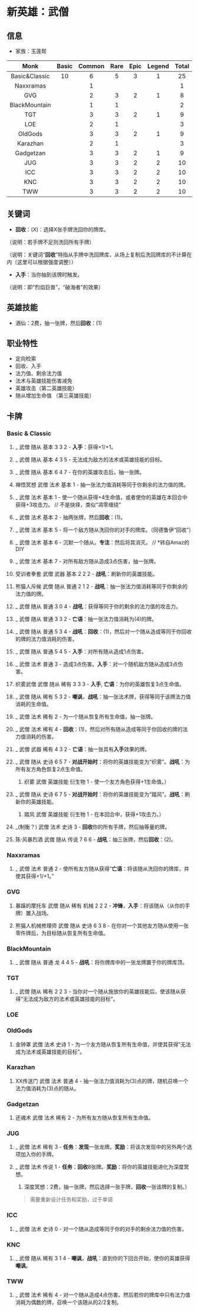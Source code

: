# 新英雄：武僧

## 信息

- 家族：玉莲帮

|Monk           |Basic  |Common |Rare   |Epic   |Legend |Total  |
|:-------------:|:-----:|:-----:|:-----:|:-----:|:-----:|:-----:|
|Basic&Classic  |10     |6      |5      |3      |1      |25     |
|Naxxramas      |       |1      |       |       |       |1      |
|GVG            |       |2      |3      |2      |1      |8      |
|BlackMountain  |       |1      |1      |       |       |2      |
|TGT            |       |3      |3      |2      |1      |9      |
|LOE            |       |2      |1      |       |       |3      |
|OldGods        |       |3      |3      |2      |1      |9      |
|Karazhan       |       |2      |1      |       |       |3      |
|Gadgetzan      |       |3      |3      |2      |1      |9      |
|JUG            |       |3      |3      |2      |2      |10     |
|ICC            |       |3      |3      |2      |2      |10     |
|KNC            |       |3      |3      |2      |2      |10     |
|TWW            |       |3      |3      |2      |2      |10     |

## 关键词

- **回收**：(X)：选择X张手牌洗回你的牌库。

（说明：若手牌不足则洗回所有手牌）

（说明：关键词“**回收**”特指从手牌中洗回牌库，从场上复制后洗回牌库的不计算在内（这里可以根据强度调整））

- **入手**：当你抽到该牌时触发。

（说明：即“烈焰巨兽”，“破海者”的效果）

## 英雄技能

- 酒仙：2费，抽一张牌，然后**回收**：(1)

## 职业特性

- 定向检索
- 回收、入手
- 法力值、剩余法力值
- 法术与英雄技能伤害减免
- 英雄攻击（第二英雄技能）
- 随从增加生命值 （第三英雄技能）

## 卡牌

### Basic & Classic

1. _ 武僧 随从 基本 3 3 2 - **入手**：获得+1/+1。
1. _ 武僧 随从 基本 4 3 5 - 无法成为敌方的法术或英雄技能的目标。
1. _ 武僧 随从 基本 6 4 7 - 在你的英雄攻击后，抽一张牌。
1. 禅悟冥想 武僧 法术 基本 1 - 抽一张法力值消耗等同于你剩余的法力值的牌。
1. _ 武僧 法术 基本 1 - 使一个随从获得+4生命值，或者使你的英雄在本回合中获得+3攻击力。 // 不是抉择，类似“凋零缠绕”
1. _ 武僧 法术 基本 2 - 抽两张牌，然后**回收**：(1)。
1. _ 武僧 法术 基本 5 - 将一个敌方随从洗回你的对手的牌库。（同德鲁伊“回收”）
1. _ 武僧 法术 基本 6 - 沉默一个随从。**专注**：然后将其消灭。 // *转自Amaz的DIY
1. _ 武僧 法术 基本 7 - 对所有敌方随从造成3点伤害，抽一张牌。
1. 受训者拳套 武僧 武器 基本 2 2 2 - **战吼**：刷新你的英雄技能。

1. 熊猫人斥候 武僧 随从 普通 2 1 2 - **战吼**：抽一张法力值消耗等同于你剩余的法力值的牌。
1. _ 武僧 随从 普通 3 0 4 - **战吼**：获得等同于你的剩余的法力值的攻击力。
1. _ 武僧 随从 普通 3 3 2 - **亡语**：抽一张法力值消耗为(4)的牌。
1. _ 武僧 随从 普通 5 3 4 - **战吼**：**回收**：(1)，然后对一个随从造成等同于你回收的牌的法力值消耗的伤害。
1. _ 武僧 随从 普通 5 4 5 - **入手**：对所有随从造成1点伤害。
1. _ 武僧 法术 普通 3 - 造成3点伤害。**入手**：对一个随机敌方随从造成3点伤害。

1. 织雾武僧 武僧 随从 稀有 3 3 3 - **入手**, **亡语**：为你的英雄恢复3点生命值。
1. _ 武僧 随从 稀有 5 3 2 - **嘲讽**，**战吼**：抽一张法术牌，获得等同于该牌法力值消耗的生命值。
1. _ 武僧 法术 稀有 2 - 为一个随从恢复所有生命值，抽一张牌。
1. _ 武僧 法术 稀有 4 - **回收**：(1)，然后对所有随从造成等同于你回收的牌的法力值消耗的伤害。
1. _ 武僧 武器 稀有 4 3 2 - **亡语**：抽一张具有**入手**效果的牌。

1. _ 武僧 随从 史诗 6 5 7 - **对战开始时**：将你的英雄技能变为“织雾”。**战吼**：为所有友方角色恢复2点生命值。
    1. 织雾 武僧 英雄技能 衍生物 1 - 使一个友方角色获得+1生命值。）
1. _ 武僧 随从 史诗 6 7 5 - **对战开始时**：将你的英雄技能变为“踏风”。**战吼**：刷新你的英雄技能。
    1. 踏风 武僧 英雄技能 衍生物 1 - 在本回合中，获得+1攻击力。）
1. _(制衡？) 武僧 法术 史诗 3 - **回收**你的所有手牌，然后抽等量的牌。

1. 陈·风暴烈酒 武僧 随从 传说 7 6 6 - **战吼**：抽三张牌，然后**回收**：(2)。

### Naxxramas

1. _ 武僧 法术 普通 2 - 使所有友方随从获得“**亡语**：将该随从洗回你的牌库，并使其获得+1/+1。”

### GVG

1. 暴躁的摩托车 武僧 随从 稀有 机械 2 2 2 - **冲锋**，**入手**：将该随从（从你的手牌）置入战场。

1. 熊猫人机械修理师 武僧 随从 史诗 6 3 8 - 在你对一个其他友方随从使用一张零件牌后，为目标随从恢复所有生命值。

### BlackMountain

1. _ 武僧 随从 普通 龙 4 4 5 - **战吼**：将你牌库中的一张龙牌置于你的牌库顶。

### TGT

1. _ 武僧 随从 稀有 2 2 3 - 当你对一个随从施放你的英雄技能后，使该随从获得“无法成为敌方的法术或英雄技能的目标”。

### LOE

### OldGods

1. 金钟罩 武僧 法术 史诗 1 - 为一个友方随从恢复所有生命值，并使其获得“无法成为法术或英雄技能的目标”。

### Karazhan

1. XX传送门 武僧 法术 普通 4 - 抽一张法力值消耗为(3)点的牌，随机召唤一个法力值消耗为(3)点的随从。

### Gadgetzan

1. 还魂术 武僧 法术 稀有 2 - 为所有友方随从恢复所有生命值。

### JUG

1. _ 武僧 法术 稀有 3 - **任务**：**发现**一张龙牌。**奖励**：将该次发现中的另外两个选项加入你的手牌。

1. _ 武僧 法术 传说 1 - **任务**：**回收**8张牌。**奖励**：将你的英雄技能进化为深度冥想。
    1. 深度冥想：2费，抽一张牌，然后选择一张手牌，**回收**一张该牌的复制。）
    > 需要重新设计任务和奖励，过于单调

### ICC

1. _ 武僧 法术 史诗 0 - 对一个随从造成等同于你的对手的剩余法力值的伤害。

### KNC

1. _ 武僧 随从 稀有 3 1 4 - **嘲讽**，**战吼**：直到你的下回合开始，使你的英雄获得**嘲讽**。

### TWW

1. _ 武僧 法术 稀有 4 - 对一个随从造成4点伤害。然后若你的牌库中只有法力值消耗为偶数的牌，召唤一个该随从的2/2复制。
